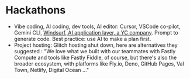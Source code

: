# Hackathons
- Vibe coding, AI coding, dev tools, AI editor: Cursor, VSCode co-pilot, Gemini CLI, [Windsurf, AI application layer, a YC company](https://www.ycombinator.com/library/MO-windsurf-ceo-betting-on-ai-agents-pivoting-in-48-hours-and-the-future-of-coding). Prompt to generate code. Best practice: use AI to make a plan first. 
- Project hosting: Glitch hosting shut down, here are alternatives they suggested : "We love what we built with our teammates with Fastly Compute and tools like Fastly Fiddle, of course, but there's also the broader ecosystem, with platforms like Fly.io, Deno, GitHub Pages, Val Town, Netlify, Digital Ocean ..."
